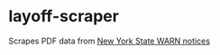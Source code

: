 # layoff-scraper

<p>Scrapes PDF data from <a href="https://dol.ny.gov/warn-notices">New York State WARN notices</a></p>
